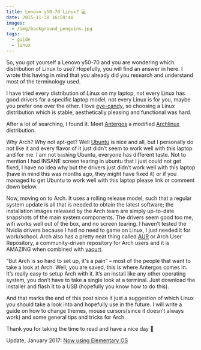 ```yaml
---
title: Lenovo y50-70 Linux? 💻
date: 2015-11-30 16:59:48
images:
  - /img/background_penguins.jpg
tags: 
  - guide
  - linux
---
```

So, you got yourself a Lenovo y50-70 and you are wondering which distribution of Linux to use? Hopefully, you will find an answer in here. I wrote this having in mind that you already did you research and understand most of the terminology used.

I have tried every distribution of Linux on my laptop, not every Linux has good drivers for a specific laptop model, not every Linux is for you, maybe you prefer one over the other. I love [eye-candy](http://www.urbandictionary.com/define.php?term=eye+candy), so choosing a Linux distribution which is stable, aesthetically pleasing and functional was hard.

After a lot of searching, I found it. Meet [Antergos](https://antergos.com/) a modified [Archlinux](https://www.archlinux.org/) distribution.

Why Arch? Why not apt-get? Well [Ubuntu](https://www.ubuntu.com/) is nice and all, but I personally do not like it and every flavor of it just didn’t seem to work well with this laptop and for me. I am not `bash`ing Ubuntu, everyone has different taste. Not to mention I had INSANE screen tearing in ubuntu that I just could not get fixed, I have no idea why but the drivers just didn’t work well with this laptop (have in mind this was months ago, they might have fixed it) or if you managed to get Ubuntu to work well with this laptop please link or comment down below.

Now, moving on to Arch. It uses a rolling release model, such that a regular system update is all that is needed to obtain the latest software; the installation images released by the Arch team are simply up-to-date snapshots of the main system components. The drivers seem good too me, wifi works well out of the box, and no screen tearing. I haven’t tested the Nvidia drivers because I had no need to game on Linux, I just needed it for work/school. Arch also has a pretty neat thing called [AUR](https://aur.archlinux.org/) or Arch User Repository, a community-driven repository for Arch users and it is AMAZING when combined with [yaourt](https://wiki.archlinux.org/index.php/AUR_helpers).

“But Arch is so hard to set up, it's a pain” – most of the people that want to take a look at Arch. Well, you are saved, this is where Antergos comes in. It’s really easy to setup Arch with it. It’s an install like any other operating system, you don’t have to take a single look at a terminal. Just download the installer and flash it to a USB (hopefully you know how to do this).

And that marks the end of this post since it just a suggestion of which Linux you should take a look into and hopefully use in the future. I will write a guide on how to change themes, mouse cursors(since it doesn’t always work) and some general tips and tricks for Arch.

Thank you for taking the time to read and have a nice day 🙂

Update, January 2017: [Now using Elementary OS](/posts/new-os-setup-with-elementary)
